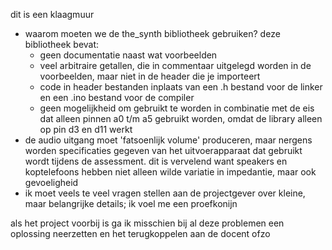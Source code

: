dit is een klaagmuur

- waarom moeten we de the_synth bibliotheek gebruiken? deze bibliotheek bevat:
	- geen documentatie naast wat voorbeelden
	- veel arbitraire getallen, die in commentaar uitgelegd worden in de
		voorbeelden, maar niet in de header die je importeert
	- code in header bestanden inplaats van een .h bestand voor de linker en een
		.ino bestand voor de compiler
	- geen mogelijkheid om gebruikt te worden in combinatie met de eis dat alleen
		pinnen a0 t/m a5 gebruikt worden, omdat de library alleen op pin d3 en d11
		werkt
- de audio uitgang moet 'fatsoenlijk volume' produceren, maar nergens worden
	specificaties gegeven van het uitvoerapparaat dat gebruikt wordt tijdens de
	assessment. dit is vervelend want speakers en koptelefoons hebben niet alleen
	wilde variatie in impedantie, maar ook gevoeligheid
- ik moet veels te veel vragen stellen aan de projectgever over kleine, maar
	belangrijke details; ik voel me een proefkonijn

als het project voorbij is ga ik misschien bij al deze problemen een oplossing
neerzetten en het terugkoppelen aan de docent ofzo
